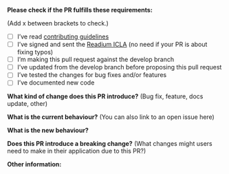 **Please check if the PR fulfills these requirements:**

(Add x between brackets to check.)

- [ ] I’ve read [contributing guidelines](../contributing.md)
- [ ] I’ve signed and sent the [Readium ICLA](http://readium.github.io/documents/Individual%20Contributor%20License%20Agreement.pdf) (no need if your PR is about fixing typos)
- [ ] I’m making this pull request against the develop branch
- [ ] I’ve updated from the develop branch before proposing this pull request
- [ ] I’ve tested the changes for bug fixes and/or features
- [ ] I’ve documented new code

**What kind of change does this PR introduce?** (Bug fix, feature, docs update, other)



**What is the current behaviour?** (You can also link to an open issue here)



**What is the new behaviour?**



**Does this PR introduce a breaking change?** (What changes might users need to make in their application due to this PR?)



**Other information:**